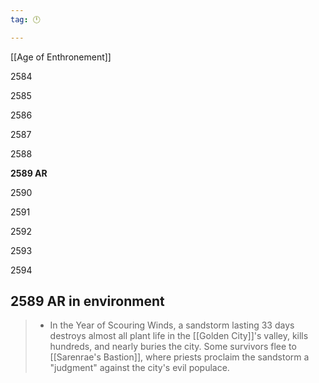 ```yaml
---
tag: 🕛

---
```

[[Age of Enthronement]]


2584

2585

2586

2587

2588

**2589 AR**

2590

2591

2592

2593

2594



## 2589 AR in environment

>  - In the Year of Scouring Winds, a sandstorm lasting 33 days destroys almost all plant life in the [[Golden City]]'s valley, kills hundreds, and nearly buries the city. Some survivors flee to [[Sarenrae's Bastion]], where priests proclaim the sandstorm a "judgment" against the city's evil populace.






